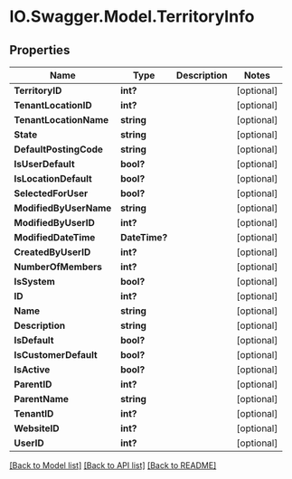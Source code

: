 # IO.Swagger.Model.TerritoryInfo
## Properties

Name | Type | Description | Notes
------------ | ------------- | ------------- | -------------
**TerritoryID** | **int?** |  | [optional] 
**TenantLocationID** | **int?** |  | [optional] 
**TenantLocationName** | **string** |  | [optional] 
**State** | **string** |  | [optional] 
**DefaultPostingCode** | **string** |  | [optional] 
**IsUserDefault** | **bool?** |  | [optional] 
**IsLocationDefault** | **bool?** |  | [optional] 
**SelectedForUser** | **bool?** |  | [optional] 
**ModifiedByUserName** | **string** |  | [optional] 
**ModifiedByUserID** | **int?** |  | [optional] 
**ModifiedDateTime** | **DateTime?** |  | [optional] 
**CreatedByUserID** | **int?** |  | [optional] 
**NumberOfMembers** | **int?** |  | [optional] 
**IsSystem** | **bool?** |  | [optional] 
**ID** | **int?** |  | [optional] 
**Name** | **string** |  | [optional] 
**Description** | **string** |  | [optional] 
**IsDefault** | **bool?** |  | [optional] 
**IsCustomerDefault** | **bool?** |  | [optional] 
**IsActive** | **bool?** |  | [optional] 
**ParentID** | **int?** |  | [optional] 
**ParentName** | **string** |  | [optional] 
**TenantID** | **int?** |  | [optional] 
**WebsiteID** | **int?** |  | [optional] 
**UserID** | **int?** |  | [optional] 

[[Back to Model list]](../README.md#documentation-for-models) [[Back to API list]](../README.md#documentation-for-api-endpoints) [[Back to README]](../README.md)

